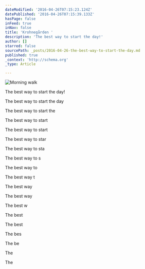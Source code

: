 ```yaml
---
dateModified: '2016-04-26T07:15:23.124Z'
datePublished: '2016-04-26T07:15:39.133Z'
hasPage: false
inFeed: true
inNav: false
title: 'Krohnegården '
description: 'The best way to start the day!'
author: []
starred: false
sourcePath: _posts/2016-04-26-the-best-way-to-start-the-day.md
published: true
_context: 'http://schema.org'
_type: Article

---
```

![Morning walk](https://s3-us-west-2.amazonaws.com/the-grid-img/p/727140fce175ac8c264d564acd5abbe0239d1b83.jpg)

The best way to start the day!

The best way to start the day

The best way to start the

The best way to start

The best way to start

The best way to star

The best way to sta

The best way to s

The best way to

The best way t

The best way

The best way

The best w

The best

The best

The bes

The be

The

The